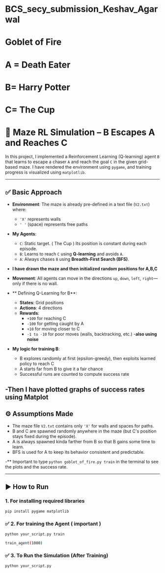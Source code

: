 # BCS_secy_submission_Keshav_Agarwal
# Goblet of Fire
# A = Death Eater
# B= Harry Potter
# C= The Cup
# 🧠 Maze RL Simulation – B Escapes A and Reaches C

In this project, I implemented a Reinforcement Learning (Q-learning) agent `B` that learns to escape a chaser `A` and reach the goal `C` in the given grid-based maze. I have rendered the environment using `pygame`, and training progress is visualized using `matplotlib`.

---

## ✅ Basic Approach

- **Environment**: The maze is already pre-defined in a text file (`V2.txt`) where:
  - `'X'` represents walls
  - `' '` (space) represents free paths

- **My Agents**:
  - `C`: Static target. ( The Cup ) Its position is constant during each episode.
  - `B`: Learns to reach `C` using **Q-learning** and avoids `A`.
  - `A`: Always chases `B` using **Breadth-First Search (BFS)**.
    
- **I have drawn the maze and then initialized random positions for A,B,C**

- **Movement**: All agents can move in the directions `up`, `down`, `left`, `right`—only if there is no wall.

- ** Defining Q-Learning for B**:
  - **States**: Grid positions
  - **Actions**: 4 directions
  - **Rewards**:
    - `+100` for reaching C
    - `-100` for getting caught by A
    - `+10` for moving closer to C
    - `-1 to -10` for poor moves (walls, backtracking, etc.)
  -**also using noise**

- **My logic for training B**:
  - B explores randomly at first (epsilon-greedy), then exploits learned policy to reach C
  - A starts far from B to give it a fair chance
  - Successful runs are counted to compute success rate

-**Then I have plotted graphs of success rates using Matplot**
---

## ⚙️ Assumptions Made

- The maze file `V2.txt` contains only `'X'` for walls and spaces for paths.
- B and C are spawned randomly anywhere in the maze (but C's position stays fixed during the episode).
- A is always spawned kinda farther from B so that B gains some time to learn.
- BFS is used for A to keep its behavior consistent and predictable.

-** Important to type `python goblet_of_fire.py train` in the terminal to see the plots and the success rate.

---

## ▶️ How to Run

###  1. For installing required libraries

```bash
pip install pygame matplotlib
```
### ✅ 2. For training the Agent ( important )

```bash
python your_script.py train

train_agent(1000)
```
### ✅ 3. To Run the Simulation (After Training)

```bash
python your_script.py
```

